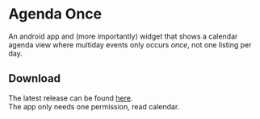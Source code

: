# Agenda Once

An android app and (more importantly) widget that shows a
calendar agenda view where multiday events only occurs *once*,
not one listing per day.

## Download

The latest release can be found [here](releases/).  
The app only needs one permission, read calendar.
